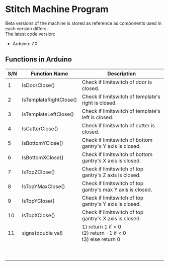 # Stitch Machine Program
Beta versions of the machine is stored as reference as components used in each version differs.  
The latest code version:
- Arduino: 7.0
## Functions in Arduino
| S/N | Function Name |Description|
| --- | --- |---|
| 1 | IsDoorClose() | Check if limitswitch of door is closed. |
| 2 | IsTemplateRightClose() | Check if limitswitch of template's right is closed. |
| 3 | IsTemplateLeftClose() | Check if limitswitch of template's left is closed. |
| 4 | IsCutterClose() | Check if limitswitch of cutter is closed. |
| 5 | IsBottomYClose() | Check if limitswitch of bottom gantry's Y axis is closed. |
| 6 | IsBottomXClose() | Check if limitswitch of bottom gantry's X axis is closed.  |
| 7 | IsTopZClose() | Check if limitswitch of top gantry's Z axis is closed. |
| 8 | IsTopYMaxClose() | Check if limitswitch of top gantry's max Y axis is closed. |
| 9 | IsTopYClose() | Check if limitswitch of top gantry's Y axis is closed. |
| 10 | IsTopXClose() | Check if limitswitch of top gantry's X axis is closed.  |
| 11 | signs(double val) | 1) return 1 if > 0<br />t2) return -1 if < 0<br />t3) else return 0 |
|  |  |  |
|  |  |  |
|  |  |  |
|  |  |  |
|  |  |  |
|  |  |  |
|  |  |  |
|  |  |  |
|  |  |  |
